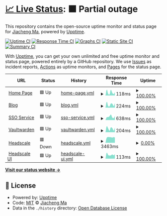 # [📈 Live Status](https://upptime.jcma.me): <!--live status--> **🟧 Partial outage**

This repository contains the open-source uptime monitor and status page for [Jiacheng Ma](https://jcma.me), powered by [Upptime](https://github.com/upptime/upptime).

[![Uptime CI](https://github.com/mjc0608/upptime/workflows/Uptime%20CI/badge.svg)](https://github.com/mjc0608/upptime/actions?query=workflow%3A%22Uptime+CI%22)
[![Response Time CI](https://github.com/mjc0608/upptime/workflows/Response%20Time%20CI/badge.svg)](https://github.com/mjc0608/upptime/actions?query=workflow%3A%22Response+Time+CI%22)
[![Graphs CI](https://github.com/mjc0608/upptime/workflows/Graphs%20CI/badge.svg)](https://github.com/mjc0608/upptime/actions?query=workflow%3A%22Graphs+CI%22)
[![Static Site CI](https://github.com/mjc0608/upptime/workflows/Static%20Site%20CI/badge.svg)](https://github.com/mjc0608/upptime/actions?query=workflow%3A%22Static+Site+CI%22)
[![Summary CI](https://github.com/mjc0608/upptime/workflows/Summary%20CI/badge.svg)](https://github.com/mjc0608/upptime/actions?query=workflow%3A%22Summary+CI%22)

With [Upptime](https://upptime.js.org), you can get your own unlimited and free uptime monitor and status page, powered entirely by a GitHub repository. We use [Issues](https://github.com/mjc0608/upptime/issues) as incident reports, [Actions](https://github.com/mjc0608/upptime/actions) as uptime monitors, and [Pages](https://upptime.jcma.me) for the status page.

<!--start: status pages-->
<!-- This summary is generated by Upptime (https://github.com/upptime/upptime) -->
<!-- Do not edit this manually, your changes will be overwritten -->
<!-- prettier-ignore -->
| URL | Status | History | Response Time | Uptime |
| --- | ------ | ------- | ------------- | ------ |
| <img alt="" src="https://icons.duckduckgo.com/ip3/jcma.me.ico" height="13"> [Home Page](https://jcma.me) | 🟩 Up | [home-page.yml](https://github.com/mjc0608/upptime/commits/HEAD/history/home-page.yml) | <details><summary><img alt="Response time graph" src="./graphs/home-page/response-time-week.png" height="20"> 118ms</summary><br><a href="https://upptime.jcma.me/history/home-page"><img alt="Response time 142" src="https://img.shields.io/endpoint?url=https%3A%2F%2Fraw.githubusercontent.com%2Fmjc0608%2Fupptime%2FHEAD%2Fapi%2Fhome-page%2Fresponse-time.json"></a><br><a href="https://upptime.jcma.me/history/home-page"><img alt="24-hour response time 125" src="https://img.shields.io/endpoint?url=https%3A%2F%2Fraw.githubusercontent.com%2Fmjc0608%2Fupptime%2FHEAD%2Fapi%2Fhome-page%2Fresponse-time-day.json"></a><br><a href="https://upptime.jcma.me/history/home-page"><img alt="7-day response time 118" src="https://img.shields.io/endpoint?url=https%3A%2F%2Fraw.githubusercontent.com%2Fmjc0608%2Fupptime%2FHEAD%2Fapi%2Fhome-page%2Fresponse-time-week.json"></a><br><a href="https://upptime.jcma.me/history/home-page"><img alt="30-day response time 120" src="https://img.shields.io/endpoint?url=https%3A%2F%2Fraw.githubusercontent.com%2Fmjc0608%2Fupptime%2FHEAD%2Fapi%2Fhome-page%2Fresponse-time-month.json"></a><br><a href="https://upptime.jcma.me/history/home-page"><img alt="1-year response time 142" src="https://img.shields.io/endpoint?url=https%3A%2F%2Fraw.githubusercontent.com%2Fmjc0608%2Fupptime%2FHEAD%2Fapi%2Fhome-page%2Fresponse-time-year.json"></a></details> | <details><summary><a href="https://upptime.jcma.me/history/home-page">100.00%</a></summary><a href="https://upptime.jcma.me/history/home-page"><img alt="All-time uptime 100.00%" src="https://img.shields.io/endpoint?url=https%3A%2F%2Fraw.githubusercontent.com%2Fmjc0608%2Fupptime%2FHEAD%2Fapi%2Fhome-page%2Fuptime.json"></a><br><a href="https://upptime.jcma.me/history/home-page"><img alt="24-hour uptime 100.00%" src="https://img.shields.io/endpoint?url=https%3A%2F%2Fraw.githubusercontent.com%2Fmjc0608%2Fupptime%2FHEAD%2Fapi%2Fhome-page%2Fuptime-day.json"></a><br><a href="https://upptime.jcma.me/history/home-page"><img alt="7-day uptime 100.00%" src="https://img.shields.io/endpoint?url=https%3A%2F%2Fraw.githubusercontent.com%2Fmjc0608%2Fupptime%2FHEAD%2Fapi%2Fhome-page%2Fuptime-week.json"></a><br><a href="https://upptime.jcma.me/history/home-page"><img alt="30-day uptime 100.00%" src="https://img.shields.io/endpoint?url=https%3A%2F%2Fraw.githubusercontent.com%2Fmjc0608%2Fupptime%2FHEAD%2Fapi%2Fhome-page%2Fuptime-month.json"></a><br><a href="https://upptime.jcma.me/history/home-page"><img alt="1-year uptime 100.00%" src="https://img.shields.io/endpoint?url=https%3A%2F%2Fraw.githubusercontent.com%2Fmjc0608%2Fupptime%2FHEAD%2Fapi%2Fhome-page%2Fuptime-year.json"></a></details>
| <img alt="" src="https://icons.duckduckgo.com/ip3/blog.jcma.me.ico" height="13"> [Blog](https://blog.jcma.me) | 🟩 Up | [blog.yml](https://github.com/mjc0608/upptime/commits/HEAD/history/blog.yml) | <details><summary><img alt="Response time graph" src="./graphs/blog/response-time-week.png" height="20"> 224ms</summary><br><a href="https://upptime.jcma.me/history/blog"><img alt="Response time 257" src="https://img.shields.io/endpoint?url=https%3A%2F%2Fraw.githubusercontent.com%2Fmjc0608%2Fupptime%2FHEAD%2Fapi%2Fblog%2Fresponse-time.json"></a><br><a href="https://upptime.jcma.me/history/blog"><img alt="24-hour response time 301" src="https://img.shields.io/endpoint?url=https%3A%2F%2Fraw.githubusercontent.com%2Fmjc0608%2Fupptime%2FHEAD%2Fapi%2Fblog%2Fresponse-time-day.json"></a><br><a href="https://upptime.jcma.me/history/blog"><img alt="7-day response time 224" src="https://img.shields.io/endpoint?url=https%3A%2F%2Fraw.githubusercontent.com%2Fmjc0608%2Fupptime%2FHEAD%2Fapi%2Fblog%2Fresponse-time-week.json"></a><br><a href="https://upptime.jcma.me/history/blog"><img alt="30-day response time 228" src="https://img.shields.io/endpoint?url=https%3A%2F%2Fraw.githubusercontent.com%2Fmjc0608%2Fupptime%2FHEAD%2Fapi%2Fblog%2Fresponse-time-month.json"></a><br><a href="https://upptime.jcma.me/history/blog"><img alt="1-year response time 257" src="https://img.shields.io/endpoint?url=https%3A%2F%2Fraw.githubusercontent.com%2Fmjc0608%2Fupptime%2FHEAD%2Fapi%2Fblog%2Fresponse-time-year.json"></a></details> | <details><summary><a href="https://upptime.jcma.me/history/blog">100.00%</a></summary><a href="https://upptime.jcma.me/history/blog"><img alt="All-time uptime 100.00%" src="https://img.shields.io/endpoint?url=https%3A%2F%2Fraw.githubusercontent.com%2Fmjc0608%2Fupptime%2FHEAD%2Fapi%2Fblog%2Fuptime.json"></a><br><a href="https://upptime.jcma.me/history/blog"><img alt="24-hour uptime 100.00%" src="https://img.shields.io/endpoint?url=https%3A%2F%2Fraw.githubusercontent.com%2Fmjc0608%2Fupptime%2FHEAD%2Fapi%2Fblog%2Fuptime-day.json"></a><br><a href="https://upptime.jcma.me/history/blog"><img alt="7-day uptime 100.00%" src="https://img.shields.io/endpoint?url=https%3A%2F%2Fraw.githubusercontent.com%2Fmjc0608%2Fupptime%2FHEAD%2Fapi%2Fblog%2Fuptime-week.json"></a><br><a href="https://upptime.jcma.me/history/blog"><img alt="30-day uptime 100.00%" src="https://img.shields.io/endpoint?url=https%3A%2F%2Fraw.githubusercontent.com%2Fmjc0608%2Fupptime%2FHEAD%2Fapi%2Fblog%2Fuptime-month.json"></a><br><a href="https://upptime.jcma.me/history/blog"><img alt="1-year uptime 100.00%" src="https://img.shields.io/endpoint?url=https%3A%2F%2Fraw.githubusercontent.com%2Fmjc0608%2Fupptime%2FHEAD%2Fapi%2Fblog%2Fuptime-year.json"></a></details>
| <img alt="" src="https://icons.duckduckgo.com/ip3/auth.it.jcma.me.ico" height="13"> [SSO Service](https://auth.it.jcma.me) | 🟩 Up | [sso-service.yml](https://github.com/mjc0608/upptime/commits/HEAD/history/sso-service.yml) | <details><summary><img alt="Response time graph" src="./graphs/sso-service/response-time-week.png" height="20"> 638ms</summary><br><a href="https://upptime.jcma.me/history/sso-service"><img alt="Response time 801" src="https://img.shields.io/endpoint?url=https%3A%2F%2Fraw.githubusercontent.com%2Fmjc0608%2Fupptime%2FHEAD%2Fapi%2Fsso-service%2Fresponse-time.json"></a><br><a href="https://upptime.jcma.me/history/sso-service"><img alt="24-hour response time 748" src="https://img.shields.io/endpoint?url=https%3A%2F%2Fraw.githubusercontent.com%2Fmjc0608%2Fupptime%2FHEAD%2Fapi%2Fsso-service%2Fresponse-time-day.json"></a><br><a href="https://upptime.jcma.me/history/sso-service"><img alt="7-day response time 638" src="https://img.shields.io/endpoint?url=https%3A%2F%2Fraw.githubusercontent.com%2Fmjc0608%2Fupptime%2FHEAD%2Fapi%2Fsso-service%2Fresponse-time-week.json"></a><br><a href="https://upptime.jcma.me/history/sso-service"><img alt="30-day response time 622" src="https://img.shields.io/endpoint?url=https%3A%2F%2Fraw.githubusercontent.com%2Fmjc0608%2Fupptime%2FHEAD%2Fapi%2Fsso-service%2Fresponse-time-month.json"></a><br><a href="https://upptime.jcma.me/history/sso-service"><img alt="1-year response time 801" src="https://img.shields.io/endpoint?url=https%3A%2F%2Fraw.githubusercontent.com%2Fmjc0608%2Fupptime%2FHEAD%2Fapi%2Fsso-service%2Fresponse-time-year.json"></a></details> | <details><summary><a href="https://upptime.jcma.me/history/sso-service">100.00%</a></summary><a href="https://upptime.jcma.me/history/sso-service"><img alt="All-time uptime 97.54%" src="https://img.shields.io/endpoint?url=https%3A%2F%2Fraw.githubusercontent.com%2Fmjc0608%2Fupptime%2FHEAD%2Fapi%2Fsso-service%2Fuptime.json"></a><br><a href="https://upptime.jcma.me/history/sso-service"><img alt="24-hour uptime 100.00%" src="https://img.shields.io/endpoint?url=https%3A%2F%2Fraw.githubusercontent.com%2Fmjc0608%2Fupptime%2FHEAD%2Fapi%2Fsso-service%2Fuptime-day.json"></a><br><a href="https://upptime.jcma.me/history/sso-service"><img alt="7-day uptime 100.00%" src="https://img.shields.io/endpoint?url=https%3A%2F%2Fraw.githubusercontent.com%2Fmjc0608%2Fupptime%2FHEAD%2Fapi%2Fsso-service%2Fuptime-week.json"></a><br><a href="https://upptime.jcma.me/history/sso-service"><img alt="30-day uptime 98.63%" src="https://img.shields.io/endpoint?url=https%3A%2F%2Fraw.githubusercontent.com%2Fmjc0608%2Fupptime%2FHEAD%2Fapi%2Fsso-service%2Fuptime-month.json"></a><br><a href="https://upptime.jcma.me/history/sso-service"><img alt="1-year uptime 97.54%" src="https://img.shields.io/endpoint?url=https%3A%2F%2Fraw.githubusercontent.com%2Fmjc0608%2Fupptime%2FHEAD%2Fapi%2Fsso-service%2Fuptime-year.json"></a></details>
| <img alt="" src="https://icons.duckduckgo.com/ip3/vault.jcma.me.ico" height="13"> [Vaultwarden](https://vault.jcma.me) | 🟩 Up | [vaultwarden.yml](https://github.com/mjc0608/upptime/commits/HEAD/history/vaultwarden.yml) | <details><summary><img alt="Response time graph" src="./graphs/vaultwarden/response-time-week.png" height="20"> 204ms</summary><br><a href="https://upptime.jcma.me/history/vaultwarden"><img alt="Response time 234" src="https://img.shields.io/endpoint?url=https%3A%2F%2Fraw.githubusercontent.com%2Fmjc0608%2Fupptime%2FHEAD%2Fapi%2Fvaultwarden%2Fresponse-time.json"></a><br><a href="https://upptime.jcma.me/history/vaultwarden"><img alt="24-hour response time 238" src="https://img.shields.io/endpoint?url=https%3A%2F%2Fraw.githubusercontent.com%2Fmjc0608%2Fupptime%2FHEAD%2Fapi%2Fvaultwarden%2Fresponse-time-day.json"></a><br><a href="https://upptime.jcma.me/history/vaultwarden"><img alt="7-day response time 204" src="https://img.shields.io/endpoint?url=https%3A%2F%2Fraw.githubusercontent.com%2Fmjc0608%2Fupptime%2FHEAD%2Fapi%2Fvaultwarden%2Fresponse-time-week.json"></a><br><a href="https://upptime.jcma.me/history/vaultwarden"><img alt="30-day response time 202" src="https://img.shields.io/endpoint?url=https%3A%2F%2Fraw.githubusercontent.com%2Fmjc0608%2Fupptime%2FHEAD%2Fapi%2Fvaultwarden%2Fresponse-time-month.json"></a><br><a href="https://upptime.jcma.me/history/vaultwarden"><img alt="1-year response time 234" src="https://img.shields.io/endpoint?url=https%3A%2F%2Fraw.githubusercontent.com%2Fmjc0608%2Fupptime%2FHEAD%2Fapi%2Fvaultwarden%2Fresponse-time-year.json"></a></details> | <details><summary><a href="https://upptime.jcma.me/history/vaultwarden">100.00%</a></summary><a href="https://upptime.jcma.me/history/vaultwarden"><img alt="All-time uptime 99.07%" src="https://img.shields.io/endpoint?url=https%3A%2F%2Fraw.githubusercontent.com%2Fmjc0608%2Fupptime%2FHEAD%2Fapi%2Fvaultwarden%2Fuptime.json"></a><br><a href="https://upptime.jcma.me/history/vaultwarden"><img alt="24-hour uptime 100.00%" src="https://img.shields.io/endpoint?url=https%3A%2F%2Fraw.githubusercontent.com%2Fmjc0608%2Fupptime%2FHEAD%2Fapi%2Fvaultwarden%2Fuptime-day.json"></a><br><a href="https://upptime.jcma.me/history/vaultwarden"><img alt="7-day uptime 100.00%" src="https://img.shields.io/endpoint?url=https%3A%2F%2Fraw.githubusercontent.com%2Fmjc0608%2Fupptime%2FHEAD%2Fapi%2Fvaultwarden%2Fuptime-week.json"></a><br><a href="https://upptime.jcma.me/history/vaultwarden"><img alt="30-day uptime 100.00%" src="https://img.shields.io/endpoint?url=https%3A%2F%2Fraw.githubusercontent.com%2Fmjc0608%2Fupptime%2FHEAD%2Fapi%2Fvaultwarden%2Fuptime-month.json"></a><br><a href="https://upptime.jcma.me/history/vaultwarden"><img alt="1-year uptime 99.07%" src="https://img.shields.io/endpoint?url=https%3A%2F%2Fraw.githubusercontent.com%2Fmjc0608%2Fupptime%2FHEAD%2Fapi%2Fvaultwarden%2Fuptime-year.json"></a></details>
| <img alt="" src="https://icons.duckduckgo.com/ip3/vpn.it.jcma.me.ico" height="13"> [Headscale](https://vpn.it.jcma.me/oidc/callback) | 🟥 Down | [headscale.yml](https://github.com/mjc0608/upptime/commits/HEAD/history/headscale.yml) | <details><summary><img alt="Response time graph" src="./graphs/headscale/response-time-week.png" height="20"> 3463ms</summary><br><a href="https://upptime.jcma.me/history/headscale"><img alt="Response time 975" src="https://img.shields.io/endpoint?url=https%3A%2F%2Fraw.githubusercontent.com%2Fmjc0608%2Fupptime%2FHEAD%2Fapi%2Fheadscale%2Fresponse-time.json"></a><br><a href="https://upptime.jcma.me/history/headscale"><img alt="24-hour response time 3366" src="https://img.shields.io/endpoint?url=https%3A%2F%2Fraw.githubusercontent.com%2Fmjc0608%2Fupptime%2FHEAD%2Fapi%2Fheadscale%2Fresponse-time-day.json"></a><br><a href="https://upptime.jcma.me/history/headscale"><img alt="7-day response time 3463" src="https://img.shields.io/endpoint?url=https%3A%2F%2Fraw.githubusercontent.com%2Fmjc0608%2Fupptime%2FHEAD%2Fapi%2Fheadscale%2Fresponse-time-week.json"></a><br><a href="https://upptime.jcma.me/history/headscale"><img alt="30-day response time 1348" src="https://img.shields.io/endpoint?url=https%3A%2F%2Fraw.githubusercontent.com%2Fmjc0608%2Fupptime%2FHEAD%2Fapi%2Fheadscale%2Fresponse-time-month.json"></a><br><a href="https://upptime.jcma.me/history/headscale"><img alt="1-year response time 975" src="https://img.shields.io/endpoint?url=https%3A%2F%2Fraw.githubusercontent.com%2Fmjc0608%2Fupptime%2FHEAD%2Fapi%2Fheadscale%2Fresponse-time-year.json"></a></details> | <details><summary><a href="https://upptime.jcma.me/history/headscale">0.00%</a></summary><a href="https://upptime.jcma.me/history/headscale"><img alt="All-time uptime 85.07%" src="https://img.shields.io/endpoint?url=https%3A%2F%2Fraw.githubusercontent.com%2Fmjc0608%2Fupptime%2FHEAD%2Fapi%2Fheadscale%2Fuptime.json"></a><br><a href="https://upptime.jcma.me/history/headscale"><img alt="24-hour uptime 0.00%" src="https://img.shields.io/endpoint?url=https%3A%2F%2Fraw.githubusercontent.com%2Fmjc0608%2Fupptime%2FHEAD%2Fapi%2Fheadscale%2Fuptime-day.json"></a><br><a href="https://upptime.jcma.me/history/headscale"><img alt="7-day uptime 0.00%" src="https://img.shields.io/endpoint?url=https%3A%2F%2Fraw.githubusercontent.com%2Fmjc0608%2Fupptime%2FHEAD%2Fapi%2Fheadscale%2Fuptime-week.json"></a><br><a href="https://upptime.jcma.me/history/headscale"><img alt="30-day uptime 69.87%" src="https://img.shields.io/endpoint?url=https%3A%2F%2Fraw.githubusercontent.com%2Fmjc0608%2Fupptime%2FHEAD%2Fapi%2Fheadscale%2Fuptime-month.json"></a><br><a href="https://upptime.jcma.me/history/headscale"><img alt="1-year uptime 85.07%" src="https://img.shields.io/endpoint?url=https%3A%2F%2Fraw.githubusercontent.com%2Fmjc0608%2Fupptime%2FHEAD%2Fapi%2Fheadscale%2Fuptime-year.json"></a></details>
| <img alt="" src="https://icons.duckduckgo.com/ip3/vpn.it.jcma.me.ico" height="13"> [Headscale UI](https://vpn.it.jcma.me/manager) | 🟩 Up | [headscale-ui.yml](https://github.com/mjc0608/upptime/commits/HEAD/history/headscale-ui.yml) | <details><summary><img alt="Response time graph" src="./graphs/headscale-ui/response-time-week.png" height="20"> 113ms</summary><br><a href="https://upptime.jcma.me/history/headscale-ui"><img alt="Response time 114" src="https://img.shields.io/endpoint?url=https%3A%2F%2Fraw.githubusercontent.com%2Fmjc0608%2Fupptime%2FHEAD%2Fapi%2Fheadscale-ui%2Fresponse-time.json"></a><br><a href="https://upptime.jcma.me/history/headscale-ui"><img alt="24-hour response time 124" src="https://img.shields.io/endpoint?url=https%3A%2F%2Fraw.githubusercontent.com%2Fmjc0608%2Fupptime%2FHEAD%2Fapi%2Fheadscale-ui%2Fresponse-time-day.json"></a><br><a href="https://upptime.jcma.me/history/headscale-ui"><img alt="7-day response time 113" src="https://img.shields.io/endpoint?url=https%3A%2F%2Fraw.githubusercontent.com%2Fmjc0608%2Fupptime%2FHEAD%2Fapi%2Fheadscale-ui%2Fresponse-time-week.json"></a><br><a href="https://upptime.jcma.me/history/headscale-ui"><img alt="30-day response time 115" src="https://img.shields.io/endpoint?url=https%3A%2F%2Fraw.githubusercontent.com%2Fmjc0608%2Fupptime%2FHEAD%2Fapi%2Fheadscale-ui%2Fresponse-time-month.json"></a><br><a href="https://upptime.jcma.me/history/headscale-ui"><img alt="1-year response time 114" src="https://img.shields.io/endpoint?url=https%3A%2F%2Fraw.githubusercontent.com%2Fmjc0608%2Fupptime%2FHEAD%2Fapi%2Fheadscale-ui%2Fresponse-time-year.json"></a></details> | <details><summary><a href="https://upptime.jcma.me/history/headscale-ui">100.00%</a></summary><a href="https://upptime.jcma.me/history/headscale-ui"><img alt="All-time uptime 97.98%" src="https://img.shields.io/endpoint?url=https%3A%2F%2Fraw.githubusercontent.com%2Fmjc0608%2Fupptime%2FHEAD%2Fapi%2Fheadscale-ui%2Fuptime.json"></a><br><a href="https://upptime.jcma.me/history/headscale-ui"><img alt="24-hour uptime 100.00%" src="https://img.shields.io/endpoint?url=https%3A%2F%2Fraw.githubusercontent.com%2Fmjc0608%2Fupptime%2FHEAD%2Fapi%2Fheadscale-ui%2Fuptime-day.json"></a><br><a href="https://upptime.jcma.me/history/headscale-ui"><img alt="7-day uptime 100.00%" src="https://img.shields.io/endpoint?url=https%3A%2F%2Fraw.githubusercontent.com%2Fmjc0608%2Fupptime%2FHEAD%2Fapi%2Fheadscale-ui%2Fuptime-week.json"></a><br><a href="https://upptime.jcma.me/history/headscale-ui"><img alt="30-day uptime 98.68%" src="https://img.shields.io/endpoint?url=https%3A%2F%2Fraw.githubusercontent.com%2Fmjc0608%2Fupptime%2FHEAD%2Fapi%2Fheadscale-ui%2Fuptime-month.json"></a><br><a href="https://upptime.jcma.me/history/headscale-ui"><img alt="1-year uptime 97.98%" src="https://img.shields.io/endpoint?url=https%3A%2F%2Fraw.githubusercontent.com%2Fmjc0608%2Fupptime%2FHEAD%2Fapi%2Fheadscale-ui%2Fuptime-year.json"></a></details>

<!--end: status pages-->

[**Visit our status website →**](https://upptime.jcma.me)

## 📄 License

- Powered by: [Upptime](https://github.com/upptime/upptime)
- Code: [MIT](./LICENSE) © [Jiacheng Ma](https://jcma.me)
- Data in the `./history` directory: [Open Database License](https://opendatacommons.org/licenses/odbl/1-0/)
